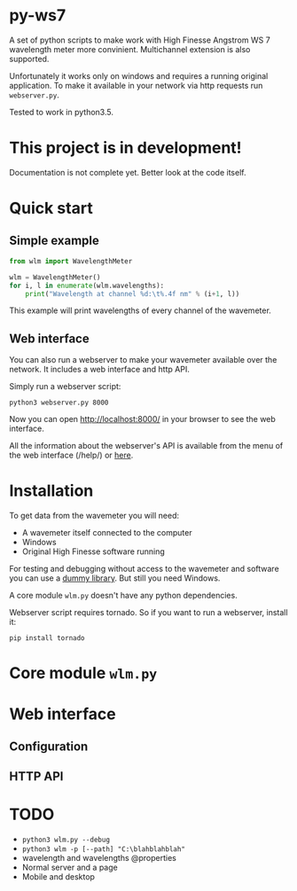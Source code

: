 # py-ws7

A set of python scripts to make work with High Finesse Angstrom WS 7 wavelength meter more convinient. Multichannel extension is also supported.

Unfortunately it works only on windows and requires a running original application. To make it available in your network via http requests run `webserver.py`.

Tested to work in python3.5.

# This project is in development!

Documentation is not complete yet. Better look at the code itself.

# Quick start

## Simple example

```py
from wlm import WavelengthMeter

wlm = WavelengthMeter()
for i, l in enumerate(wlm.wavelengths):
    print("Wavelength at channel %d:\t%.4f nm" % (i+1, l))
```

This example will print wavelengths of every channel of the wavemeter.

## Web interface

You can also run a webserver to make your wavemeter available over the network. It includes a web interface and http API.

Simply run a webserver script:

```
python3 webserver.py 8000
```

Now you can open [http://localhost:8000/](http://localhost:8000/) in your browser to see the web interface.

All the information about the webserver's API is available from the menu of the web interface (/help/) or [here](#web-interface-1).

# Installation

To get data from the wavemeter you will need:
- A wavemeter itself connected to the computer
- Windows
- Original High Finesse software running

For testing and debugging without access to the wavemeter and software you can use a [dummy library](wlmData/wlmData-test.dll). But still you need Windows.

A core module `wlm.py` doesn't have any python dependencies.

Webserver script requires tornado. So if you want to run a webserver, install it:

```
pip install tornado
```

# Core module `wlm.py`

# Web interface

## Configuration

## HTTP API

# TODO

- `python3 wlm.py --debug`
- `python3 wlm -p [--path] "C:\blahblahblah"`
- wavelength and wavelengths @properties
- Normal server and a page
- Mobile and desktop